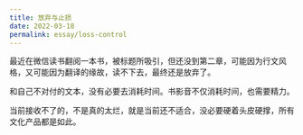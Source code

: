```yaml
---
title: 放弃与止损
date: 2022-03-18
permalink: essay/loss-control
---
```

最近在微信读书翻阅一本书，被标题所吸引，但还没到第二章，可能因为行文风格，又可能因为翻译的缘故，读不下去，最终还是放弃了。

和自己不对付的文本，没有必要去消耗时间。书影音不仅消耗时间，也需要精力。

当前接收不了的，不是真的太烂，就是当前还不适合，没必要硬着头皮硬撑，所有文化产品都是如此。